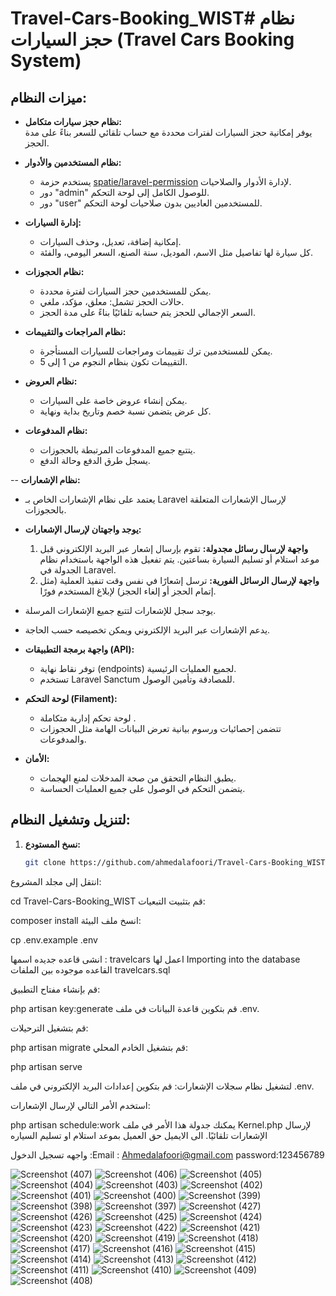 # Travel-Cars-Booking_WIST# نظام حجز السيارات (Travel Cars Booking System)

## ميزات النظام:

- **نظام حجز سيارات متكامل:**  
  يوفر إمكانية حجز السيارات لفترات محددة مع حساب تلقائي للسعر بناءً على مدة الحجز.

- **نظام المستخدمين والأدوار:**  
  - يستخدم حزمة [spatie/laravel-permission](https://spatie.be/docs/laravel-permission/v5/introduction) لإدارة الأدوار والصلاحيات.  
  - دور "admin" للوصول الكامل إلى لوحة التحكم.  
  - دور "user" للمستخدمين العاديين بدون صلاحيات لوحة التحكم.

- **إدارة السيارات:**  
  - إمكانية إضافة، تعديل، وحذف السيارات.  
  - كل سيارة لها تفاصيل مثل الاسم، الموديل، سنة الصنع، السعر اليومي، والفئة.

- **نظام الحجوزات:**  
  - يمكن للمستخدمين حجز السيارات لفترة محددة.  
  - حالات الحجز تشمل: معلق، مؤكد، ملغي.  
  - السعر الإجمالي للحجز يتم حسابه تلقائيًا بناءً على مدة الحجز.

- **نظام المراجعات والتقييمات:**  
  - يمكن للمستخدمين ترك تقييمات ومراجعات للسيارات المستأجرة.  
  - التقييمات تكون بنظام النجوم من 1 إلى 5.

- **نظام العروض:**  
  - يمكن إنشاء عروض خاصة على السيارات.  
  - كل عرض يتضمن نسبة خصم وتاريخ بداية ونهاية.

- **نظام المدفوعات:**  
  - يتتبع جميع المدفوعات المرتبطة بالحجوزات.  
  - يسجل طرق الدفع وحالة الدفع.

-- **نظام الإشعارات:**
  - يعتمد على نظام الإشعارات الخاص بـ Laravel لإرسال الإشعارات المتعلقة بالحجوزات.
  - **يوجد واجهتان لإرسال الإشعارات:**
    1. **واجهة لإرسال رسائل مجدولة:** تقوم بإرسال إشعار عبر البريد الإلكتروني قبل موعد استلام أو تسليم السيارة بساعتين. يتم تفعيل هذه الواجهة باستخدام نظام الجدولة في Laravel.
    2. **واجهة لإرسال الرسائل الفورية:** ترسل إشعارًا في نفس وقت تنفيذ العملية (مثل إتمام الحجز أو إلغاء الحجز) لإبلاغ المستخدم فورًا.
  - يوجد سجل للإشعارات لتتبع جميع الإشعارات المرسلة.
  - يدعم الإشعارات عبر البريد الإلكتروني ويمكن تخصيصه حسب الحاجة.


- **واجهة برمجة التطبيقات (API):**  
  - توفر نقاط نهاية (endpoints) لجميع العمليات الرئيسية.  
  - تستخدم Laravel Sanctum للمصادقة وتأمين الوصول.

- **لوحة التحكم (Filament):**  
  - لوحة تحكم إدارية متكاملة .  
  - تتضمن إحصائيات ورسوم بيانية تعرض البيانات الهامة مثل الحجوزات والمدفوعات.

- **الأمان:**  
  - يطبق النظام التحقق من صحة المدخلات لمنع الهجمات.  
  - يتضمن التحكم في الوصول على جميع العمليات الحساسة.

## لتنزيل وتشغيل النظام:

1. **نسخ المستودع:**
   ```bash
   git clone https://github.com/ahmedalafoori/Travel-Cars-Booking_WIST.git

انتقل إلى مجلد المشروع:


cd Travel-Cars-Booking_WIST
قم بتثبيت التبعيات:


composer install
انسخ ملف البيئة:


cp .env.example .env

انشى قاعده جديده اسمها : travelcars
اعمل لها Importing into the database القاعده موجوده بين الملفات travelcars.sql

قم بإنشاء مفتاح التطبيق:


php artisan key:generate
قم بتكوين قاعدة البيانات في ملف .env.

قم بتشغيل الترحيلات:


php artisan migrate
قم بتشغيل الخادم المحلي:


php artisan serve

لتشغيل نظام سجلات الإشعارات:
قم بتكوين إعدادات البريد الإلكتروني في ملف .env.

استخدم الأمر التالي لإرسال الإشعارات:


php artisan schedule:work
يمكنك جدولة هذا الأمر في ملف Kernel.php لإرسال الإشعارات تلقائيًا. الى الايميل حق العميل بموعد استلام او تسليم السياره 

واجهه تسجيل الدخول :Email : Ahmedalafoori@gmail.com
password:123456789








![Screenshot (407)](https://github.com/user-attachments/assets/49ec90f3-3845-4198-9997-8eb4f5a4c881)
![Screenshot (406)](https://github.com/user-attachments/assets/aa7882bc-6edb-4b8a-9190-7459a38db082)
![Screenshot (405)](https://github.com/user-attachments/assets/44e86013-f163-4b04-96ee-e58a5be7178c)
![Screenshot (404)](https://github.com/user-attachments/assets/65e3941c-6dd0-470f-acb1-9930f7d2ca3e)
![Screenshot (403)](https://github.com/user-attachments/assets/59c51017-886a-4010-b486-2efae4f4fb6b)
![Screenshot (402)](https://github.com/user-attachments/assets/78d68ce2-5cde-4ae5-93f2-93d4f5e68e7a)
![Screenshot (401)](https://github.com/user-attachments/assets/2df6ac26-21e5-4857-bd8a-0d54cd9a7cb0)
![Screenshot (400)](https://github.com/user-attachments/assets/45320b16-bd58-45d3-9b94-b0d93ec904bd)
![Screenshot (399)](https://github.com/user-attachments/assets/6415a534-e876-44b4-b6a7-68647e8c8e0e)
![Screenshot (398)](https://github.com/user-attachments/assets/4da6b567-4053-4dbb-b93e-c0647b079b65)
![Screenshot (397)](https://github.com/user-attachments/assets/e5a3babc-b7ff-499f-8762-237e4d1f9893)
![Screenshot (427)](https://github.com/user-attachments/assets/447f40a7-1e87-4148-97e4-c5b49a09da91)
![Screenshot (426)](https://github.com/user-attachments/assets/a8d39dd4-1012-41bc-804a-673da061abd8)
![Screenshot (425)](https://github.com/user-attachments/assets/0b261975-c866-433c-8046-0bf9ee2eae4e)
![Screenshot (424)](https://github.com/user-attachments/assets/dc07c628-9ead-4bfc-b2ce-edc49b6d9664)
![Screenshot (423)](https://github.com/user-attachments/assets/993471ef-93aa-4244-b1dd-5e982a1a1772)
![Screenshot (422)](https://github.com/user-attachments/assets/4ba76910-dd12-4228-b128-72852e86b197)
![Screenshot (421)](https://github.com/user-attachments/assets/82e4fd6e-3cbb-42bb-bda0-b3bead0317ac)
![Screenshot (420)](https://github.com/user-attachments/assets/0f8e5ac0-53d0-4463-9f51-0aa369f2e318)
![Screenshot (419)](https://github.com/user-attachments/assets/3d211621-a763-4a2a-af37-e1e61c332c1f)
![Screenshot (418)](https://github.com/user-attachments/assets/13e1fb61-8007-487c-a2cb-b9766dccdade)
![Screenshot (417)](https://github.com/user-attachments/assets/0d4d02b9-8051-435a-b78e-0b28b0b5ceb2)
![Screenshot (416)](https://github.com/user-attachments/assets/dbeee6d1-74ac-4a19-9724-a0e0386099dc)
![Screenshot (415)](https://github.com/user-attachments/assets/ca5e1423-ed88-4abf-913b-cb728707764e)
![Screenshot (414)](https://github.com/user-attachments/assets/62b0f6e3-27b4-425f-bf18-463835663dfa)
![Screenshot (413)](https://github.com/user-attachments/assets/ada9e332-41b1-4791-b90c-5805e246c20d)
![Screenshot (412)](https://github.com/user-attachments/assets/41f199a2-cfc7-48aa-896f-a83d9730788a)
![Screenshot (411)](https://github.com/user-attachments/assets/c69cfc22-9bfe-46c6-99a8-2e029acc30c9)
![Screenshot (410)](https://github.com/user-attachments/assets/34507b1a-018f-4ca0-8cd1-93d37061e297)
![Screenshot (409)](https://github.com/user-attachments/assets/defdb115-a1d2-4e67-9da4-ca28ef5ec4a8)
![Screenshot (408)](https://github.com/user-attachments/assets/a8a1bfe3-d3c3-4e6c-9f5c-e0dce01c2851)
